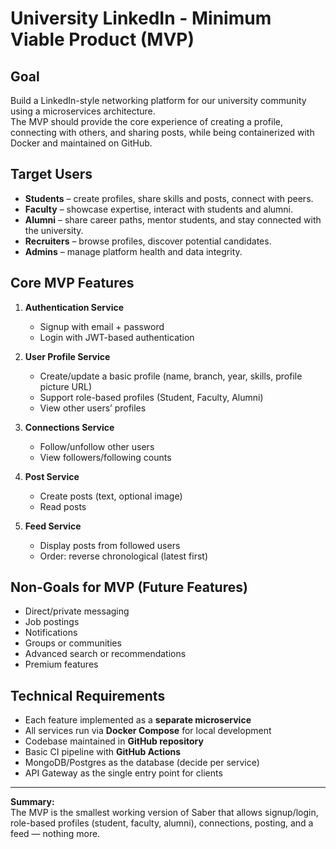 # University LinkedIn - Minimum Viable Product (MVP)

## Goal

Build a LinkedIn-style networking platform for our university community using a microservices architecture.  
The MVP should provide the core experience of creating a profile, connecting with others, and sharing posts, while being containerized with Docker and maintained on GitHub.

## Target Users

- **Students** – create profiles, share skills and posts, connect with peers.
- **Faculty** – showcase expertise, interact with students and alumni.
- **Alumni** – share career paths, mentor students, and stay connected with the university.
- **Recruiters** – browse profiles, discover potential candidates.
- **Admins** – manage platform health and data integrity.

## Core MVP Features

1. **Authentication Service**

   - Signup with email + password
   - Login with JWT-based authentication

2. **User Profile Service**

   - Create/update a basic profile (name, branch, year, skills, profile picture URL)
   - Support role-based profiles (Student, Faculty, Alumni)
   - View other users’ profiles

3. **Connections Service**

   - Follow/unfollow other users
   - View followers/following counts

4. **Post Service**

   - Create posts (text, optional image)
   - Read posts

5. **Feed Service**
   - Display posts from followed users
   - Order: reverse chronological (latest first)

## Non-Goals for MVP (Future Features)

- Direct/private messaging
- Job postings
- Notifications
- Groups or communities
- Advanced search or recommendations
- Premium features

## Technical Requirements

- Each feature implemented as a **separate microservice**
- All services run via **Docker Compose** for local development
- Codebase maintained in **GitHub repository**
- Basic CI pipeline with **GitHub Actions**
- MongoDB/Postgres as the database (decide per service)
- API Gateway as the single entry point for clients

---

**Summary:**  
The MVP is the smallest working version of Saber that allows signup/login, role-based profiles (student, faculty, alumni), connections, posting, and a feed — nothing more.
